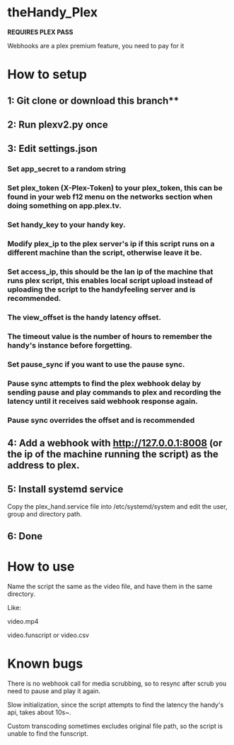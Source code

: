 # theHandy_Plex

**REQUIRES PLEX PASS**

Webhooks are a plex premium feature, you need to pay for it

# How to setup
## 1: Git clone or download this branch**


## 2: Run plexv2.py once


## 3: Edit settings.json


### Set app_secret to a random string


### Set plex_token (X-Plex-Token) to your plex_token, this can be found in your web f12 menu on the networks section when doing something on app.plex.tv.


### Set handy_key to your handy key.


### Modify plex_ip to the plex server's ip if this script runs on a different machine than the script, otherwise leave it be.


### Set access_ip, this should be the lan ip of the machine that runs plex script, this enables local script upload instead of uploading the script to the handyfeeling server and is recommended.


### The view_offset is the handy latency offset.


### The timeout value is the number of hours to remember the handy's instance before forgetting.


### Set pause_sync if you want to use the pause sync.


### Pause sync attempts to find the plex webhook delay by sending pause and play commands to plex and recording the latency until it receives said webhook response again.

### Pause sync overrides the offset and is recommended



## 4: Add a webhook with http://127.0.0.1:8008 (or the ip of the machine running the script) as the address to plex.


## 5: Install systemd service


Copy the plex_hand.service file into /etc/systemd/system and edit the user, group and directory path.


## 6: Done


# How to use

Name the script the same as the video file, and have them in the same directory.

Like:

video.mp4

video.funscript or video.csv

# Known bugs
There is no webhook call for media scrubbing, so to resync after scrub you need to pause and play it again.

Slow initialization, since the script attempts to find the latency the handy's api, takes about 10s~.

Custom transcoding sometimes excludes original file path, so the script is unable to find the funscript.

